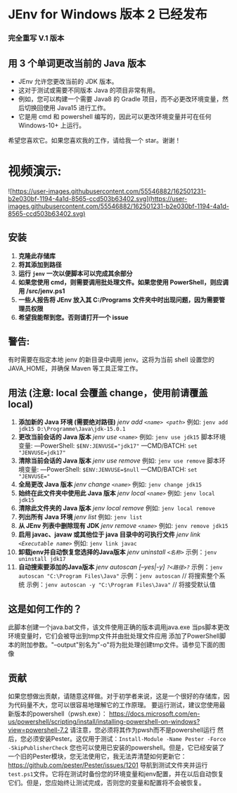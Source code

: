 # JEnv for Windows 版本 2 已经发布

### 完全重写 V.1 版本

## 用 3 个单词更改当前的 Java 版本

- JEnv 允许您更改当前的 JDK 版本。
- 这对于测试或需要不同版本 Java 的项目非常有用。
- 例如，您可以构建一个需要 Java8 的 Gradle 项目，而不必更改环境变量，然后切换回使用 Java15 进行工作。
- 它是用 cmd 和 powershell 编写的，因此可以更改环境变量并可在任何 Windows-10+ 上运行。

希望您喜欢它。如果您喜欢我的工作，请给我一个 star。谢谢！

# 视频演示:



![https://user-images.githubusercontent.com/55546882/162501231-b2e030bf-1194-4a1d-8565-ccd503b63402.svg](https://user-images.githubusercontent.com/55546882/162501231-b2e030bf-1194-4a1d-8565-ccd503b63402.svg)





## 安装

1. **克隆此存储库**
2. **将其添加到路径**
3. **运行 `jenv` 一次以便脚本可以完成其余部分**
4. **如果您使用 cmd，则需要调用批处理文件。如果您使用 PowerShell，则应调用 /src/jenv.ps1**
5. **一些人报告将 JEnv 放入其 C:/Programs 文件夹中时出现问题，因为需要管理员权限**
6. **希望我能帮到您。否则请打开一个 issue**

## 警告:

有时需要在指定本地 jenv 的新目录中调用 jenv。这将为当前 shell 设置您的 JAVA_HOME，并确保 Maven 等工具正常工作。

## 用法 (注意: local 会覆盖 change，使用前请覆盖 local)

1. **添加新的 Java 环境 (需要绝对路径)**
   *jenv add `<name> <path>`*
   例如: `jenv add jdk15 D:\Programme\Java\jdk-15.0.1`
2. **更改当前会话的 Java 版本**
   *jenv use `<name>`*
   例如: `jenv use jdk15`
   脚本环境变量:
   —PowerShell: `$ENV:JENVUSE="jdk17"`
   —CMD/BATCH: `set "JENVUSE=jdk17"`
3. **清除当前会话的 Java 版本**
   *jenv use remove*
   例如: `jenv use remove`
   脚本环境变量:
   —PowerShell: `$ENV:JENVUSE=$null`
   —CMD/BATCH: `set "JENVUSE="`
4. **全局更改 Java 版本**
   *jenv change `<name>`*
   例如: `jenv change jdk15`
5. **始终在此文件夹中使用此 Java 版本**
   *jenv local `<name>`*
   例如: `jenv local jdk15  `
6. **清除此文件夹的 Java 版本**
   *jenv local remove*
   例如: `jenv local remove`
7. **列出所有 Java 环境**
   *jenv list*
   例如: `jenv list`
8. **从 JEnv 列表中删除现有 JDK**
   *jenv remove `<name>`*
   例如: `jenv remove jdk15`
9. **启用 javac、javaw 或其他位于 java 目录中的可执行文件**
   *jenv link `<Executable name>`*
   例如: `jenv link javac`
10. **卸载jenv并自动恢复您选择的Java版本**
    *jenv uninstall `<名称>`*
    示例：`jenv uninstall jdk17`
11. **自动搜索要添加的Java版本**
    *jenv autoscan [–yes|-y] `?<路径>?`*
    示例：`jenv autoscan "C:\Program Files\Java"`
    示例：`jenv autoscan` // 将搜索整个系统 示例：`jenv autoscan -y "C:\Program Files\Java"` // 将接受默认值

## 这是如何工作的？

此脚本创建一个java.bat文件，该文件使用正确的版本调用java.exe 当ps脚本更改环境变量时，它们会被导出到tmp文件并由批处理文件应用 添加了PowerShell脚本的附加参数。"–output"别名为"-o"将为批处理创建tmp文件。请参见下面的图像

## 贡献

如果您想做出贡献，请随意这样做。对于初学者来说，这是一个很好的存储库，因为代码量不大，您可以很容易地理解它的工作原理。
要运行测试，建议您使用最新版本的powershell（pwsh.exe）：
https://docs.microsoft.com/en-us/powershell/scripting/install/installing-powershell-on-windows?view=powershell-7.2
请注意，您必须将其作为pwsh而不是powershell运行
然后，您必须安装Pester。这仅用于测试：`Install-Module -Name Pester -Force -SkipPublisherCheck`
您也可以使用已安装的powershell。但是，它已经安装了一个旧的Pester模块，您无法使用它，我无法弄清楚如何更新它：https://github.com/pester/Pester/issues/1201
导航到测试文件夹并运行`test.ps1`文件。它将在测试时备份您的环境变量和jenv配置，并在以后自动恢复它们。但是，您应始终让测试完成，否则您的变量和配置将不会被恢复。
